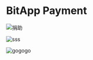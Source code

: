 # BitApp Payment


![捐助](https://flat.badgen.net/github/label-issues/nodejs/node/)


![sss](https://www.coinex.com/_nuxt/img/coin-ex-logo.c2d86a1.svg)


![gogogo](https://payment.bitapp.net/?symbol=bch&amount=1&text=捐赠1BCH&style=github)